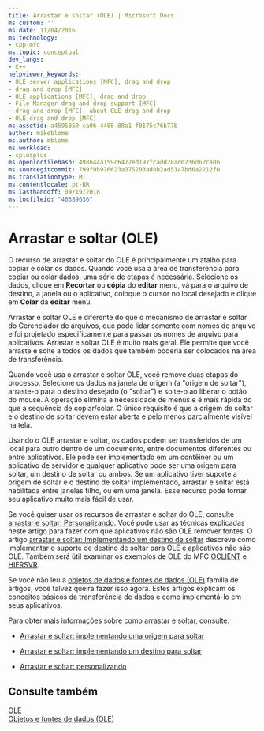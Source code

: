 ```yaml
---
title: Arrastar e soltar (OLE) | Microsoft Docs
ms.custom: ''
ms.date: 11/04/2016
ms.technology:
- cpp-mfc
ms.topic: conceptual
dev_langs:
- C++
helpviewer_keywords:
- OLE server applications [MFC], drag and drop
- drag and drop [MFC]
- OLE applications [MFC], drag and drop
- File Manager drag and drop support [MFC]
- drag and drop [MFC], about OLE drag and drop
- OLE drag and drop [MFC]
ms.assetid: a4595350-ca06-4400-88a1-f0175c76b77b
author: mikeblome
ms.author: mblome
ms.workload:
- cplusplus
ms.openlocfilehash: 498644a159c6472ed197fcadd28ad0236d62ca0b
ms.sourcegitcommit: 799f9b976623a375203ad8b2ad5147bd6a2212f0
ms.translationtype: MT
ms.contentlocale: pt-BR
ms.lasthandoff: 09/19/2018
ms.locfileid: "46389636"
---
```

# <a name="drag-and-drop-ole"></a>Arrastar e soltar (OLE)

O recurso de arrastar e soltar do OLE é principalmente um atalho para copiar e colar os dados. Quando você usa a área de transferência para copiar ou colar dados, uma série de etapas é necessária. Selecione os dados, clique em **Recortar** ou **cópia** do **editar** menu, vá para o arquivo de destino, a janela ou o aplicativo, coloque o cursor no local desejado e clique em **Colar** da **editar** menu.

Arrastar e soltar OLE é diferente do que o mecanismo de arrastar e soltar do Gerenciador de arquivos, que pode lidar somente com nomes de arquivo e foi projetado especificamente para passar os nomes de arquivo para aplicativos. Arrastar e soltar OLE é muito mais geral. Ele permite que você arraste e solte a todos os dados que também poderia ser colocados na área de transferência.

Quando você usa o arrastar e soltar OLE, você remove duas etapas do processo. Selecione os dados na janela de origem (a "origem de soltar"), arraste-o para o destino desejado (o "soltar") e solte-o ao liberar o botão do mouse. A operação elimina a necessidade de menus e é mais rápida do que a sequência de copiar/colar. O único requisito é que a origem de soltar e o destino de soltar devem estar aberta e pelo menos parcialmente visível na tela.

Usando o OLE arrastar e soltar, os dados podem ser transferidos de um local para outro dentro de um documento, entre documentos diferentes ou entre aplicativos. Ele pode ser implementado em um contêiner ou um aplicativo de servidor e qualquer aplicativo pode ser uma origem para soltar, um destino de soltar ou ambos. Se um aplicativo tiver suporte a origem de soltar e o destino de soltar implementado, arrastar e soltar está habilitada entre janelas filho, ou em uma janela. Esse recurso pode tornar seu aplicativo muito mais fácil de usar.

Se você quiser usar os recursos de arrastar e soltar do OLE, consulte [arrastar e soltar: Personalizando](../mfc/drag-and-drop-customizing.md). Você pode usar as técnicas explicadas neste artigo para fazer com que aplicativos não são OLE remover fontes. O artigo [arrastar e soltar: Implementando um destino de soltar](../mfc/drag-and-drop-implementing-a-drop-target.md) descreve como implementar o suporte de destino de soltar para OLE e aplicativos não são OLE. Também será útil examinar os exemplos de OLE do MFC [OCLIENT](../visual-cpp-samples.md) e [HIERSVR](../visual-cpp-samples.md).

Se você não leu a [objetos de dados e fontes de dados (OLE)](../mfc/data-objects-and-data-sources-ole.md) família de artigos, você talvez queira fazer isso agora. Estes artigos explicam os conceitos básicos da transferência de dados e como implementá-lo em seus aplicativos.

Para obter mais informações sobre como arrastar e soltar, consulte:

- [Arrastar e soltar: implementando uma origem para soltar](../mfc/drag-and-drop-implementing-a-drop-source.md)

- [Arrastar e soltar: implementando um destino para soltar](../mfc/drag-and-drop-implementing-a-drop-target.md)

- [Arrastar e soltar: personalizando](../mfc/drag-and-drop-customizing.md)

## <a name="see-also"></a>Consulte também

[OLE](../mfc/ole-in-mfc.md)<br/>
[Objetos e fontes de dados (OLE)](../mfc/data-objects-and-data-sources-ole.md)

